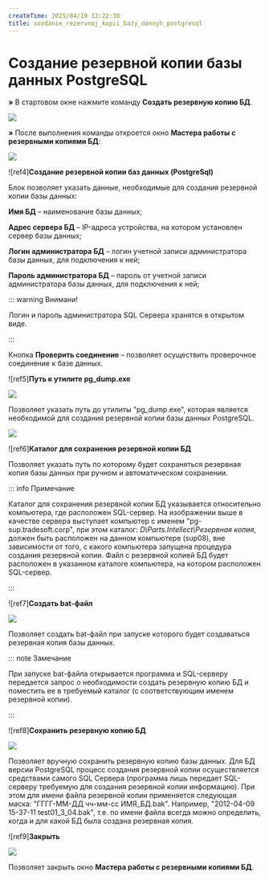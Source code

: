 ```yaml
---
createTime: 2025/04/19 13:22:38
title: sozdanie_rezervnoj_kopii_bazy_dannyh_postgresql
---
```

# Создание резервной копии базы данных PostgreSQL

**»** В стартовом окне нажмите команду **Создать резервную копию БД**.

![](Aspose.Words.6f13226c-9016-4dda-be57-653ed66d987a.074.png)

**»** После выполнения команды откроется окно **Мастера работы с резервными копиями БД**:

![](Aspose.Words.6f13226c-9016-4dda-be57-653ed66d987a.075.png)

![ref4]**Создание резервной копии баз данных (PostgreSql)** 

Блок позволяет указать данные, необходимые для создания резервной копии базы данных:

**Имя БД** – наименование базы данных;

**Адрес сервера БД** – IP-адреса устройства, на котором установлен сервер базы данных;

**Логин администратора БД** – логин учетной записи администратора базы данных, для подключения к ней;

**Пароль администратора БД** – пароль от учетной записи администратора базы данных, для подключения к ней;

::: warning Внимани!

Логин и пароль администратора SQL Сервера хранятся в открытом виде.

:::

Кнопка **Проверить соединение** – позволяет осуществить проверочное соединение к базе данных.

![ref5]**Путь к утилите pg\_dump.exe**

![](Aspose.Words.6f13226c-9016-4dda-be57-653ed66d987a.076.png)

Позволяет указать путь до утилиты "pg\_dump.exe", которая является необходимой для создания резервной копии базы данных PostgreSQL.

![](Aspose.Words.6f13226c-9016-4dda-be57-653ed66d987a.077.png)

![ref6]**Каталог для сохранения резервной копии БД**

Позволяет указать путь по которому будет сохраняться резервная копия базы данных при ручном и автоматическом сохранении.

::: info Примечание

Каталог для сохранения резервной копии БД указывается относительно компьютера, где расположен SQL-сервер. На изображении выше в качестве сервера выступает компьютер с именем "pg-sup.tradesoft.corp", при этом каталог: *D\Parts.Intellect\Резервная копия*, должен быть расположен на данном компьютере (sup08), вне зависимости от того, с какого компьютера запущена процедура создания резервной копии. Файл с резервной копией БД будет расположен в указанном каталоге компьютера, на котором расположен SQL-сервер.

:::

![ref7]**Создать bat-файл**

![](Aspose.Words.6f13226c-9016-4dda-be57-653ed66d987a.078.png)

Позволяет создать bat-файл при запуске которого будет создаваться резервная копия базы данных.

::: note Замечание

При запуске bat-файла открывается программа и SQL-серверу передается запрос о необходимости создать резервную копию БД и поместить ее в требуемый каталог (с соответствующим именем резервной копии). 

:::

![ref8]**Сохранить резервную копию БД**

![](Aspose.Words.6f13226c-9016-4dda-be57-653ed66d987a.079.png)

Позволяет вручную сохранить резервную копию базы данных. Для БД версии PostgreSQL процесс создания резервной копии осуществляется средствами самого SQL Сервера (программа лишь передает SQL-серверу требуемую для создания резервной копии информацию). При этом для имени файла резервной копии применяется следующая маска: "ГГГГ-ММ-ДД чч-мм-сс ИМЯ\_БД.bak". Например, "2012-04-09 15-37-11 test01\_3\_04.bak", т.е. по имени файла всегда можно определить, когда и для какой БД была создана резервная копия.

![ref9]**Закрыть**

![](Aspose.Words.6f13226c-9016-4dda-be57-653ed66d987a.080.png)

Позволяет закрыть окно **Мастера работы с резервными копиями БД**.